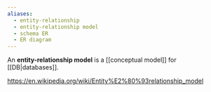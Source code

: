 ```yaml
---
aliases:
  - entity-relationship
  - entity-relationship model
  - schema ER
  - ER diagram
---
```

An **entity-relationship model** is a [[conceptual model]] for [[DB|databases]].

https://en.wikipedia.org/wiki/Entity%E2%80%93relationship_model